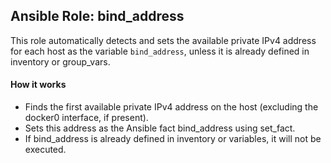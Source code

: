 ## Ansible Role: bind_address

This role automatically detects and sets the available private IPv4 address for each host as the variable `bind_address`, unless it is already defined in inventory or group_vars.

#### How it works
- Finds the first available private IPv4 address on the host (excluding the docker0 interface, if present).
- Sets this address as the Ansible fact bind_address using set_fact.
- If bind_address is already defined in inventory or variables, it will not be executed.
